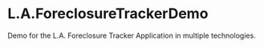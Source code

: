 # L.A.ForeclosureTrackerDemo
Demo for the L.A. Foreclosure Tracker Application in multiple technologies.
